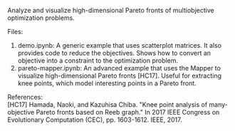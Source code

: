 Analyze and visualize high-dimensional Pareto fronts of multiobjective optimization problems.

Files:
1. demo.ipynb: A generic example that uses scatterplot matrices. It also provides code to reduce the objectives. Shows how to convert an objective into a constraint to the optimization problem.
2. pareto-mapper.ipynb: An advanced example that uses the Mapper to visualize high-dimensional Pareto fronts [HC17]. Useful for extracting knee points, which model interesting points in a Pareto front.

References:  
[HC17] Hamada, Naoki, and Kazuhisa Chiba. "Knee point analysis of many-objective Pareto fronts based on Reeb graph." In 2017 IEEE Congress on Evolutionary Computation (CEC), pp. 1603-1612. IEEE, 2017.
